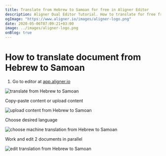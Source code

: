 ```yaml
---
title: Translate from Hebrew to Samoan for free in Aligner Editor
description: Aligner Dual Editor Tutorial. How to translate for free from Hebrew to Samoan. Aligner is multilingual document management platform. 
ogImage: "https://www.aligner.io/images/aligner-logo.png"
date: 2020-05-06T07:09:21+03:00
image: ../images/aligner-logo.png
onBlog: true
---
```


# How to translate document from Hebrew to Samoan

1. Go to editor at [app.aligner.io](https://app.aligner.io "Aligner App web page")

![translate from Hebrew to Samoan](../aligner-blank-editor.png "translate from Hebrew to Samoan")

Copy-paste content or upload content

![upload content from Hebrew to Samoan](../aligner-uploaded-document.png "upload content from Hebrew to Samoan")

Choose desired language

![choose machine translation from Hebrew to Samoan](../aligner-language-dropdown.png "choose machine translation from Hebrew to Samoan")

Work and edit 2 documents in parallel

![edit translation from Hebrew to Samoan](../aligner-double-sitded-editor.png "edit translation from Hebrew to Samoan")

